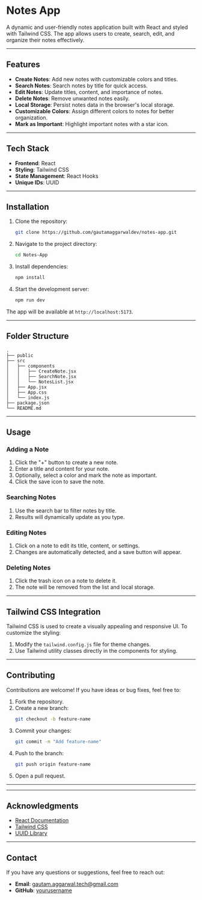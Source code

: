 # Notes App

A dynamic and user-friendly notes application built with React and styled with Tailwind CSS. The app allows users to create, search, edit, and organize their notes effectively.

---

## Features

- **Create Notes**: Add new notes with customizable colors and titles.
- **Search Notes**: Search notes by title for quick access.
- **Edit Notes**: Update titles, content, and importance of notes.
- **Delete Notes**: Remove unwanted notes easily.
- **Local Storage**: Persist notes data in the browser's local storage.
- **Customizable Colors**: Assign different colors to notes for better organization.
- **Mark as Important**: Highlight important notes with a star icon.

---

## Tech Stack

- **Frontend**: React
- **Styling**: Tailwind CSS
- **State Management**: React Hooks
- **Unique IDs**: UUID

---

## Installation

1. Clone the repository:
   ```bash
   git clone https://github.com/gautamaggarwaldev/notes-app.git
   ```

2. Navigate to the project directory:
   ```bash
   cd Notes-App
   ```

3. Install dependencies:
   ```bash
   npm install
   ```

4. Start the development server:
   ```bash
   npm run dev
   ```

The app will be available at `http://localhost:5173`.

---

## Folder Structure

```
.
├── public
├── src
│   ├── components
│   │   ├── CreateNote.jsx
│   │   ├── SearchNote.jsx
│   │   └── NotesList.jsx
│   ├── App.jsx
│   ├── App.css
│   └── index.js
├── package.json
└── README.md
```

---

## Usage

### Adding a Note
1. Click the "+" button to create a new note.
2. Enter a title and content for your note.
3. Optionally, select a color and mark the note as important.
4. Click the save icon to save the note.

### Searching Notes
1. Use the search bar to filter notes by title.
2. Results will dynamically update as you type.

### Editing Notes
1. Click on a note to edit its title, content, or settings.
2. Changes are automatically detected, and a save button will appear.

### Deleting Notes
1. Click the trash icon on a note to delete it.
2. The note will be removed from the list and local storage.

---

## Tailwind CSS Integration

Tailwind CSS is used to create a visually appealing and responsive UI. To customize the styling:

1. Modify the `tailwind.config.js` file for theme changes.
2. Use Tailwind utility classes directly in the components for styling.

---

## Contributing

Contributions are welcome! If you have ideas or bug fixes, feel free to:

1. Fork the repository.
2. Create a new branch:
   ```bash
   git checkout -b feature-name
   ```
3. Commit your changes:
   ```bash
   git commit -m "Add feature-name"
   ```
4. Push to the branch:
   ```bash
   git push origin feature-name
   ```
5. Open a pull request.

---


---

## Acknowledgments

- [React Documentation](https://reactjs.org/docs/getting-started.html)
- [Tailwind CSS](https://tailwindcss.com/)
- [UUID Library](https://www.npmjs.com/package/uuid)

---

## Contact

If you have any questions or suggestions, feel free to reach out:

- **Email**: gautam.aggarwal.tech@gmail.com
- **GitHub**: [yourusername](https://github.com/gautamaggarwaldev)


